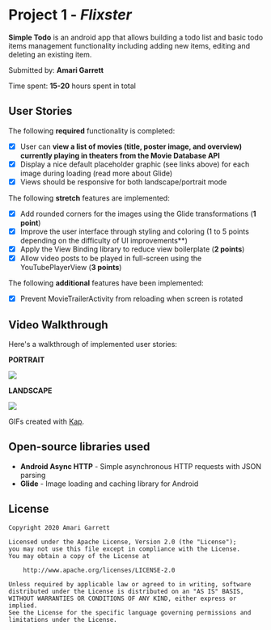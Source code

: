 # Project 1 - *Flixster*

**Simple Todo** is an android app that allows building a todo list and basic todo items management functionality including adding new items, editing and deleting an existing item.

Submitted by: **Amari Garrett**

Time spent: **15-20** hours spent in total

## User Stories

The following **required** functionality is completed:

* [X] User can **view a list of movies (title, poster image, and overview) currently playing in theaters from the Movie Database API**
* [X] Display a nice default placeholder graphic (see links above) for each image during loading (read more about Glide)
* [X] Views should be responsive for both landscape/portrait mode

The following **stretch** features are implemented:

* [X] Add rounded corners for the images using the Glide transformations (**1 point**)
* [X] Improve the user interface through styling and coloring (1 to 5 points depending on the difficulty of UI improvements**)
* [X] Apply the View Binding library to reduce view boilerplate (**2 points**)
* [X] Allow video posts to be played in full-screen using the YouTubePlayerView (**3 points**)

The following **additional** features have been implemented:

* [X] Prevent MovieTrailerActivity from reloading when screen is rotated

## Video Walkthrough

Here's a walkthrough of implemented user stories:

**PORTRAIT**

<img src='https://github.com/Amari-G/codepath/blob/master/Kap/flixster_portrait.gif' />

**LANDSCAPE**

<img src='https://github.com/Amari-G/codepath/blob/master/Kap/flixster_landscape.gif' />

GIFs created with [Kap](http://www.getkap.co/).

## Open-source libraries used
* **Android Async HTTP** - Simple asynchronous HTTP requests with JSON parsing
* **Glide** - Image loading and caching library for Android

## License

    Copyright 2020 Amari Garrett

    Licensed under the Apache License, Version 2.0 (the "License");
    you may not use this file except in compliance with the License.
    You may obtain a copy of the License at

        http://www.apache.org/licenses/LICENSE-2.0

    Unless required by applicable law or agreed to in writing, software
    distributed under the License is distributed on an "AS IS" BASIS,
    WITHOUT WARRANTIES OR CONDITIONS OF ANY KIND, either express or implied.
    See the License for the specific language governing permissions and
    limitations under the License.

